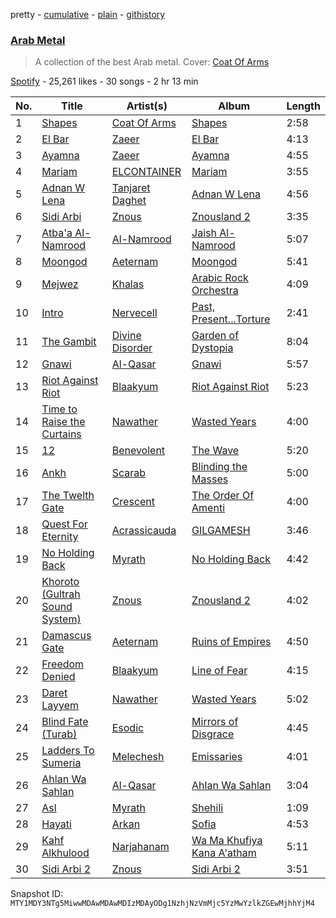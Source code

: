 pretty - [cumulative](/playlists/cumulative/37i9dQZF1DXaqykGqi6KX8.md) - [plain](/playlists/plain/37i9dQZF1DXaqykGqi6KX8) - [githistory](https://github.githistory.xyz/mackorone/spotify-playlist-archive/blob/main/playlists/plain/37i9dQZF1DXaqykGqi6KX8)

### [Arab Metal](https://open.spotify.com/playlist/37i9dQZF1DXaqykGqi6KX8)

> A collection of the best Arab metal\.  Cover: <a href="spotify:artist:63U8atFXZ3sax4eeV212tq">Coat Of Arms</a>

[Spotify](https://open.spotify.com/user/spotify) - 25,261 likes - 30 songs - 2 hr 13 min

| No. | Title | Artist(s) | Album | Length |
|---|---|---|---|---|
| 1 | [Shapes](https://open.spotify.com/track/0twqNLMlaIECkRAK5leXQf) | [Coat Of Arms](https://open.spotify.com/artist/63U8atFXZ3sax4eeV212tq) | [Shapes](https://open.spotify.com/album/31s61x1TcS5JG7Jz80tMpa) | 2:58 |
| 2 | [El Bar](https://open.spotify.com/track/5DVvrc6YGGJGJouoV2twNd) | [Zaeer](https://open.spotify.com/artist/4Uvajw7dEO2hr3Q0YwbqqE) | [El Bar](https://open.spotify.com/album/1MFpytCPPuo6b67QGi3Syx) | 4:13 |
| 3 | [Ayamna](https://open.spotify.com/track/2mdLToL9izCYT941rF6uKN) | [Zaeer](https://open.spotify.com/artist/4Uvajw7dEO2hr3Q0YwbqqE) | [Ayamna](https://open.spotify.com/album/5chBxXTRjsO4zEfQwEzdVS) | 4:55 |
| 4 | [Mariam](https://open.spotify.com/track/56RrRBnwtJKPRl86MZV6sd) | [ELCONTAINER](https://open.spotify.com/artist/309KxHARNs5Wz1K3EoAa6Z) | [Mariam](https://open.spotify.com/album/0KrTSAUZrGW7vbqctUKVZI) | 3:55 |
| 5 | [Adnan W Lena](https://open.spotify.com/track/0hXlkVEHz1bUyr6atAjRnB) | [Tanjaret Daghet](https://open.spotify.com/artist/1I8UKAHejNxA0icktSmnTT) | [Adnan W Lena](https://open.spotify.com/album/2ZjrqIQrdGa5caXqBnH87z) | 4:56 |
| 6 | [Sidi Arbi](https://open.spotify.com/track/34hbQxtu8e8tw1mDvVkIIT) | [Znous](https://open.spotify.com/artist/3Z5dr3yRC0mbwGzkGoCYyx) | [Znousland 2](https://open.spotify.com/album/0HXnt2qsur4HpiY1DlRI6e) | 3:35 |
| 7 | [Atba'a Al\-Namrood](https://open.spotify.com/track/483Ijr8RgQkWYvJ3R9g3zh) | [Al\-Namrood](https://open.spotify.com/artist/7sY9ff50OQVYxudOXLnQ3E) | [Jaish Al\-Namrood](https://open.spotify.com/album/1O7jI1plBcowuQ8cjShyb6) | 5:07 |
| 8 | [Moongod](https://open.spotify.com/track/54LcV9HzyNTrwbYYY88XD5) | [Aeternam](https://open.spotify.com/artist/2rC2vtci4S1g3irfTDyi9s) | [Moongod](https://open.spotify.com/album/3nU5Xe4BWjZUUZ8477MMVa) | 5:41 |
| 9 | [Mejwez](https://open.spotify.com/track/0Ti4bbSLBtIP2pJHHmQgqR) | [Khalas](https://open.spotify.com/artist/5ScNEqoqJISrxyWLJSDVXX) | [Arabic Rock Orchestra](https://open.spotify.com/album/2K3NavDtqMRQW1bEPQ9tAu) | 4:09 |
| 10 | [Intro](https://open.spotify.com/track/5sjx2BzDr9YK5At7XgLGds) | [Nervecell](https://open.spotify.com/artist/1jLaEpl7d58FaOQTsHI1RI) | [Past, Present...Torture](https://open.spotify.com/album/0PJej8Xn6NmepdlJpO8BJh) | 2:41 |
| 11 | [The Gambit](https://open.spotify.com/track/40MlHg1LIQDNryxwJQUNGH) | [Divine Disorder](https://open.spotify.com/artist/6TUH8SH556eJUVeKVq0ODz) | [Garden of Dystopia](https://open.spotify.com/album/01f26cqA6rP4x4YQ43phM9) | 8:04 |
| 12 | [Gnawi](https://open.spotify.com/track/5dmikvdu7jfOtfUk9hu2el) | [Al\-Qasar](https://open.spotify.com/artist/5YNogRtX8STIHo3YmOTR7r) | [Gnawi](https://open.spotify.com/album/41p0qWCRG9MT7Rtirx1y2B) | 5:57 |
| 13 | [Riot Against Riot](https://open.spotify.com/track/3Fz8IcdXklVz1Kr9SHFcFe) | [Blaakyum](https://open.spotify.com/artist/2pddgL1ZW41XCeEQNVvomB) | [Riot Against Riot](https://open.spotify.com/album/3U2yfv1nXbqz2WqmzFDro6) | 5:23 |
| 14 | [Time to Raise the Curtains](https://open.spotify.com/track/7MSH1qlIpKG1JNd0vhBhte) | [Nawather](https://open.spotify.com/artist/6Njxfc9KsYG0BxVEKEAtUI) | [Wasted Years](https://open.spotify.com/album/4m9InB8pZlZLUy1DsFBmAw) | 4:00 |
| 15 | [12](https://open.spotify.com/track/67Ds7V9onIBlErmkSWFtt6) | [Benevolent](https://open.spotify.com/artist/5wuGLHfb2t7AIIg5AgEMDZ) | [The Wave](https://open.spotify.com/album/3lTr2YYIhsGuvbZI4ZDwGY) | 5:20 |
| 16 | [Ankh](https://open.spotify.com/track/2QX8MH41UYIYKEfodmfRJd) | [Scarab](https://open.spotify.com/artist/1FJcBa1k4iWsMsj0FYZGF4) | [Blinding the Masses](https://open.spotify.com/album/2HLTq9907TMPpJdphQRZYr) | 5:00 |
| 17 | [The Twelth Gate](https://open.spotify.com/track/1SkWDSHs825x3os2JtxKBQ) | [Crescent](https://open.spotify.com/artist/4VsnXbsjg8NzTZ2hEkgHvz) | [The Order Of Amenti](https://open.spotify.com/album/3ZICoVkNWfn9ers5Dsa6v6) | 4:00 |
| 18 | [Quest For Eternity](https://open.spotify.com/track/3bkHJDmHIjdKOOCvVDoXCE) | [Acrassicauda](https://open.spotify.com/artist/3MN7LhOUWGVnrRAwc1vtvG) | [GILGAMESH](https://open.spotify.com/album/4yfjrGtClK3NfmzXRuV20y) | 3:46 |
| 19 | [No Holding Back](https://open.spotify.com/track/3Xzwv8OlCT65i73QpicPlO) | [Myrath](https://open.spotify.com/artist/72500XOYPw5e7OgFWuW2Gl) | [No Holding Back](https://open.spotify.com/album/0SMDWB7t0LsVgWb5eC3n2B) | 4:42 |
| 20 | [Khoroto \(Gultrah Sound System\)](https://open.spotify.com/track/5JW5FWbRjkcANrIXxjHPJx) | [Znous](https://open.spotify.com/artist/3Z5dr3yRC0mbwGzkGoCYyx) | [Znousland 2](https://open.spotify.com/album/0HXnt2qsur4HpiY1DlRI6e) | 4:02 |
| 21 | [Damascus Gate](https://open.spotify.com/track/4DRxjZeaDCMBQmrfF08KNK) | [Aeternam](https://open.spotify.com/artist/2rC2vtci4S1g3irfTDyi9s) | [Ruins of Empires](https://open.spotify.com/album/587JoQY2rORTCt4lMt6rO6) | 4:50 |
| 22 | [Freedom Denied](https://open.spotify.com/track/6Qd5yE8cmlcaaBz7Nxy2EL) | [Blaakyum](https://open.spotify.com/artist/2pddgL1ZW41XCeEQNVvomB) | [Line of Fear](https://open.spotify.com/album/4iyZLxCNIGZEZAJBuOopi5) | 4:15 |
| 23 | [Daret Layyem](https://open.spotify.com/track/26uaNROSTOeRpwMCGICjza) | [Nawather](https://open.spotify.com/artist/6Njxfc9KsYG0BxVEKEAtUI) | [Wasted Years](https://open.spotify.com/album/4m9InB8pZlZLUy1DsFBmAw) | 5:02 |
| 24 | [Blind Fate \(Turab\)](https://open.spotify.com/track/6YJxrjI7Y53MCKWEzdxDta) | [Esodic](https://open.spotify.com/artist/46XPKhmZCbqaixuDpJsC4S) | [Mirrors of Disgrace](https://open.spotify.com/album/2myDafpzzFLHe6nw7LWGyh) | 4:45 |
| 25 | [Ladders To Sumeria](https://open.spotify.com/track/0MHj9bCzoNtKVIuEGnUeH6) | [Melechesh](https://open.spotify.com/artist/1bjUcmZxY4zJO1V5LaKzUY) | [Emissaries](https://open.spotify.com/album/1U7kNAiW1wSPMbDNrPoipu) | 4:01 |
| 26 | [Ahlan Wa Sahlan](https://open.spotify.com/track/2jyCql7bHLtn3K7Z6E04b5) | [Al\-Qasar](https://open.spotify.com/artist/5YNogRtX8STIHo3YmOTR7r) | [Ahlan Wa Sahlan](https://open.spotify.com/album/1bCDFZGI02ikwSwDT4RDgK) | 3:04 |
| 27 | [Asl](https://open.spotify.com/track/3y5i78fcWnHxu1g67brpOP) | [Myrath](https://open.spotify.com/artist/72500XOYPw5e7OgFWuW2Gl) | [Shehili](https://open.spotify.com/album/0sOf9sCBeRktaDMu5tGpNw) | 1:09 |
| 28 | [Hayati](https://open.spotify.com/track/2IbOp5y95v0VXR32RV98q1) | [Arkan](https://open.spotify.com/artist/2cr1yLhEpDBjgc7o4dn2vH) | [Sofia](https://open.spotify.com/album/6EuwcKP68HmrN6rUqjpHuN) | 4:53 |
| 29 | [Kahf Alkhulood](https://open.spotify.com/track/1zMvdRf1pe7HkKBVaBrLLZ) | [Narjahanam](https://open.spotify.com/artist/6Y5OnkthtwaEEjjTjbi5Vy) | [Wa Ma Khufiya Kana A'atham](https://open.spotify.com/album/5AVtqTyC8BWXrHzHhfbk38) | 5:11 |
| 30 | [Sidi Arbi 2](https://open.spotify.com/track/1opJhxEOwxwbxMJCCojg1h) | [Znous](https://open.spotify.com/artist/3Z5dr3yRC0mbwGzkGoCYyx) | [Sidi Arbi 2](https://open.spotify.com/album/26nQPOmPYYNujrR5CSPkQj) | 3:51 |

Snapshot ID: `MTY1MDY3NTg5MiwwMDAwMDAwMDIzMDAyODg1NzhjNzVmMjc5YzMwYzlkZGEwMjhhYjM4`
